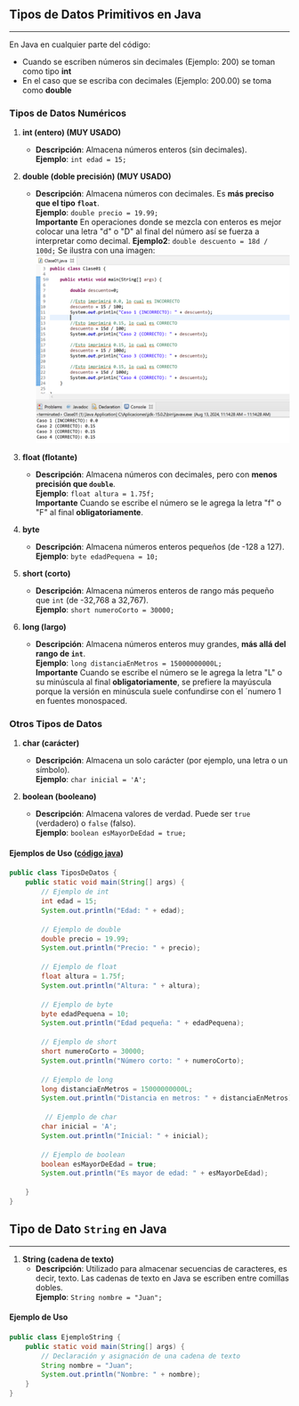## Tipos de Datos Primitivos en Java
---

En Java en cualquier parte del código: 
- Cuando se escriben números sin decimales (Ejemplo: 200)  se toman como tipo **int** 
- En el caso que se escriba con decimales (Ejemplo: 200.00) se toma como **double**

### Tipos de Datos Numéricos

1. **int (entero) (MUY USADO)**
   - **Descripción**: Almacena números enteros (sin decimales).  
     **Ejemplo**: `int edad = 15;`

2. **double (doble precisión) (MUY USADO)**
   - **Descripción**: Almacena números con decimales. Es **más preciso que el tipo `float`**.  
     **Ejemplo**: `double precio = 19.99;`
     \
     **Importante** En operaciones donde se mezcla con enteros es mejor colocar una letra "d" o "D" al final del número así se fuerza a interpretar como decimal.
     **Ejemplo2**: `double descuento = 18d / 100d;`
     Se ilustra con una imagen:
     ![](images/2024-08-13-11-15-17.png)

3. **float (flotante)**
   - **Descripción**: Almacena números con decimales, pero con **menos precisión que `double`**.  
     **Ejemplo**: `float altura = 1.75f;`
     \
     **Importante** Cuando se escribe el número se le agrega la letra "f" o "F" al final **obligatoriamente**.

4. **byte**
   - **Descripción**: Almacena números enteros pequeños (de -128 a 127).  
     **Ejemplo**: `byte edadPequena = 10;`

5. **short (corto)**
   - **Descripción**: Almacena números enteros de rango más pequeño que `int` (de -32,768 a 32,767).  
     **Ejemplo**: `short numeroCorto = 30000;`

6. **long (largo)**
   - **Descripción**: Almacena números enteros muy grandes, **más allá del rango de `int`**.  
     **Ejemplo**: `long distanciaEnMetros = 15000000000L;`
     \
     **Importante** Cuando se escribe el número se le agrega la letra "L" o su minúscula al final **obligatoriamente**, se prefiere la mayúscula porque la versión en minúscula suele confundirse con el ´numero 1 en fuentes monospaced.

### Otros Tipos de Datos

1. **char (carácter)**
   - **Descripción**: Almacena un solo carácter (por ejemplo, una letra o un símbolo).  
     **Ejemplo**: `char inicial = 'A';`

2. **boolean (booleano)**
   - **Descripción**: Almacena valores de verdad. Puede ser `true` (verdadero) o `false` (falso).  
     **Ejemplo**: `boolean esMayorDeEdad = true;`

#### Ejemplos de Uso ([código java](codigos/codigo_100.md))

```java
public class TiposDeDatos {
    public static void main(String[] args) {
        // Ejemplo de int
        int edad = 15;
        System.out.println("Edad: " + edad);

        // Ejemplo de double
        double precio = 19.99;
        System.out.println("Precio: " + precio);

        // Ejemplo de float
        float altura = 1.75f;
        System.out.println("Altura: " + altura);

        // Ejemplo de byte
        byte edadPequena = 10;
        System.out.println("Edad pequeña: " + edadPequena);

        // Ejemplo de short
        short numeroCorto = 30000;
        System.out.println("Número corto: " + numeroCorto);

        // Ejemplo de long
        long distanciaEnMetros = 15000000000L;
        System.out.println("Distancia en metros: " + distanciaEnMetros);

         // Ejemplo de char
        char inicial = 'A';
        System.out.println("Inicial: " + inicial);

        // Ejemplo de boolean
        boolean esMayorDeEdad = true;
        System.out.println("Es mayor de edad: " + esMayorDeEdad);

    }
}
```
## Tipo de Dato `String` en Java
---

1. **String (cadena de texto)**
   - **Descripción**: Utilizado para almacenar secuencias de caracteres, es decir, texto. Las cadenas de texto en Java se escriben entre comillas dobles.  
     **Ejemplo**: `String nombre = "Juan";`

#### Ejemplo de Uso

```java
public class EjemploString {
    public static void main(String[] args) {
        // Declaración y asignación de una cadena de texto
        String nombre = "Juan";
        System.out.println("Nombre: " + nombre);
    }
}
```
